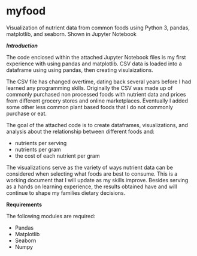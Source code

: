 # myfood
Visualization of nutrient data from common foods using Python 3, pandas, matplotlib, and seaborn.
Shown in Jupyter Notebook
   
 ___Introduction___
 
The code enclosed within the attached Jupyter Notebook files is my first experience with using pandas and matplotlib. CSV data is loaded into a dataframe using using pandas, then creating visulaizations. 

The CSV file has changed overtime, dating back several years before I had learned any programming skills. Originally the CSV was made up of commonly purchased non processed foods with nutrient data and prices from different grocery stores and online marketplaces. Eventually I added some other less common plant based foods that I do not commonly purchase or eat.

The goal of the attached code is to create dataframes, visualizations, and analysis about the relationship between different foods and:

- nutrients per serving
- nutrients per gram
- the cost of each nutrient per gram

The visualizations serve as the variety of ways nutrient data can be considered when selecting what foods are best to consume. This is a working document that I will update as my skills improve. Besides serving as a hands on learning experience, the results obtained have and will continue to shape my families dietary decisions. 

  
 ____Requirements____
 
 The following modules are required:
 
- Pandas
- Matplotlib
- Seaborn
- Numpy
